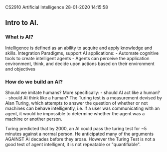 CS2910 Artificial Intelligence				28-01-2020 14:15:58

## Intro to AI.

### What is AI?

Intelligence is defined as an ability to acquire and apply knowledge and skills.
Integration Paradigms, support AI applications:
	- Automate cognitive tools to create intelligent agents
	- Agents can perceive the application environment, think, and decide upon actions based on their 
	environment and objectives

### How do we build an AI?

Should we imitate humans? More specifically:
	- should AI act like a human?
	- should AI think like a human?
The Turing test is a measurement devised by Alan Turing, which attempts to answer the question of
whether or not machines can behave intelligently, i.e. if a user was communicating with an agent,
it would be impossible to determine whether the agent was a machine or another person.

Turing predicted that by 2000, an AI could pass the turing test for ~5 minutes against a normal person.
He anticipated many of the arguments AGAINST AI decades before they arose.
However the Turing Test is not a good test of agent intelligent, it is not repeatable or "quantifiable".



